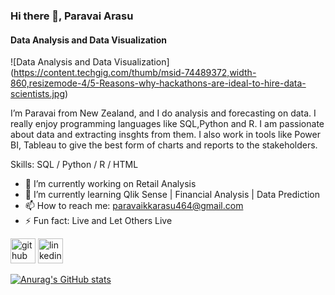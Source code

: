 ### Hi there 👋, Paravai Arasu
#### Data Analysis and Data Visualization
![Data Analysis and Data Visualization] (https://content.techgig.com/thumb/msid-74489372,width-860,resizemode-4/5-Reasons-why-hackathons-are-ideal-to-hire-data-scientists.jpg)

I’m Paravai from New Zealand, and I do analysis and forecasting on data. I really enjoy programming languages like SQL,Python and R. I am passionate about data 
and extracting insghts from them. I also work in tools like Power BI, Tableau to give the best form of charts and reports to the stakeholders.

Skills: SQL / Python / R / HTML 

- 🔭 I’m currently working on Retail Analysis 
- 🌱 I’m currently learning Qlik Sense | Financial Analysis | Data Prediction
- 📫 How to reach me: paravaikkarasu464@gmail.com 
- ⚡ Fun fact: Live and Let Others Live 


[<img src='https://cdn.jsdelivr.net/npm/simple-icons@3.0.1/icons/github.svg' alt='github' height='40'>](https://github.com/Arasu464)  [<img src='https://cdn.jsdelivr.net/npm/simple-icons@3.0.1/icons/linkedin.svg' alt='linkedin' height='40'>](https://www.linkedin.com/in/linkedin.com/in/paravaiarasu/)  


[![Anurag's GitHub stats](https://github-readme-stats.vercel.app/api?username=Arasu464)](https://github.com/anuraghazra/github-readme-stats)
